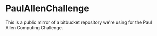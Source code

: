 PaulAllenChallenge
==================

This is a public mirror of a bitbucket repository we're using for the Paul Allen Computing Challenge.
